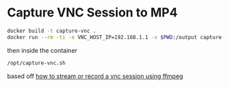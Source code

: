 # Capture VNC Session to MP4

```bash
docker build -t capture-vnc .
docker run --rm -ti -e VNC_HOST_IP=192.168.1.1 -v $PWD:/output capture-vnc
```

then inside the container

```bash
/opt/capture-vnc.sh
```

based off [how to stream or record a vnc session using ffmpeg](http://extremelygood.software/how-to-stream-or-record-a-vnc-session-using-ffmpeg.html)
